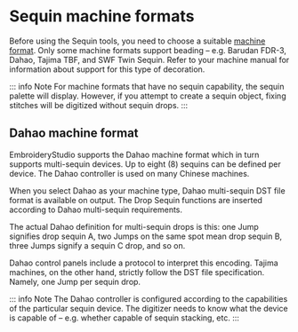 # Sequin machine formats

Before using the Sequin tools, you need to choose a suitable [machine format](../../glossary/glossary#machine-format). Only some machine formats support beading – e.g. Barudan FDR-3, Dahao, Tajima TBF, and SWF Twin Sequin. Refer to your machine manual for information about support for this type of decoration.

::: info Note
For machine formats that have no sequin capability, the sequin palette will display. However, if you attempt to create a sequin object, fixing stitches will be digitized without sequin drops.
:::

## Dahao machine format

EmbroideryStudio supports the Dahao machine format which in turn supports multi-sequin devices. Up to eight (8) sequins can be defined per device. The Dahao controller is used on many Chinese machines.

When you select Dahao as your machine type, Dahao multi-sequin DST file format is available on output. The Drop Sequin functions are inserted according to Dahao multi-sequin requirements.

The actual Dahao definition for multi-sequin drops is this: one Jump signifies drop sequin A, two Jumps on the same spot mean drop sequin B, three Jumps signify a sequin C drop, and so on.

Dahao control panels include a protocol to interpret this encoding. Tajima machines, on the other hand, strictly follow the DST file specification. Namely, one Jump per sequin drop.

::: info Note
The Dahao controller is configured according to the capabilities of the particular sequin device. The digitizer needs to know what the device is capable of – e.g. whether capable of sequin stacking, etc.
:::

